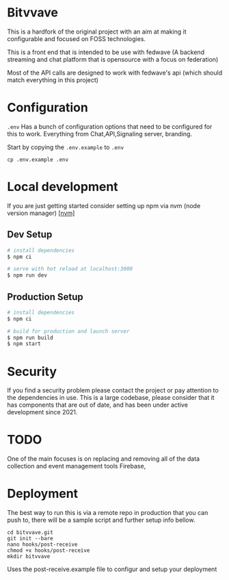 # Bitvvave

This is a hardfork of the original project with an aim at making it configurable and focused on FOSS technologies.

This is a front end that is intended to be use with fedwave (A backend streaming and chat platform that is opensource with a focus on federation)

Most of the API calls are designed to work with fedwave's api (which should match everything in this project)

# Configuration

`.env` Has a bunch of configuration options that need to be configured for this to work.
Everything from Chat,API,Signaling server, branding.

Start by copying the `.env.example` to `.env`

`cp .env.example .env`


# Local development

If you are just getting started consider setting up npm via nvm (node version manager) [[nvm]](https://github.com/nvm-sh/nvm)


## Dev Setup

``` bash
# install dependencies
$ npm ci

# serve with hot reload at localhost:3000
$ npm run dev
```

## Production Setup

```bash
# install dependencies
$ npm ci

# build for production and launch server
$ npm run build
$ npm start
```

# Security

If you find a security problem please contact the project or pay attention to the dependencies in use.
This is a large codebase, please consider that it has components that are out of date, and has been under
active development since 2021.

# TODO

One of the main focuses is on replacing and removing all of the data collection and event management tools
Firebase, 



# Deployment

The best way to run this is via a remote repo in production that you can push to, there will be
a sample script and further setup info bellow.

```mkdir bitvvave.git
cd bitvvave.git
git init --bare
nano hooks/post-receive
chmod +x hooks/post-receive
mkdir bitvvave
```

Uses the post-receive.example file to configur and setup your deployment